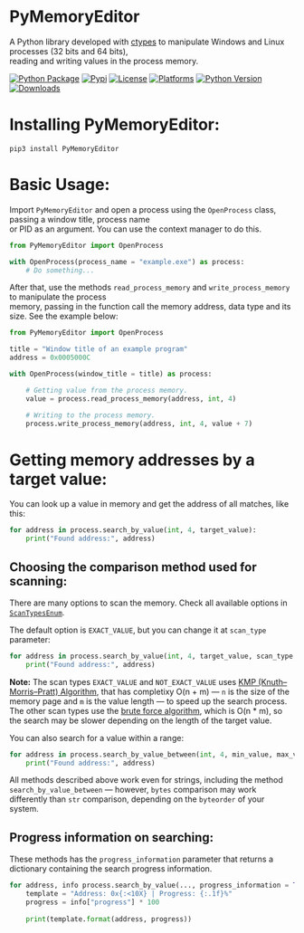# PyMemoryEditor

A Python library developed with [ctypes](https://docs.python.org/3/library/ctypes.html) to manipulate Windows and Linux processes (32 bits and 64 bits), <br>
reading and writing values in the process memory.

[![Python Package](https://github.com/JeanExtreme002/PyMemoryEditor/actions/workflows/python-package.yml/badge.svg)](https://github.com/JeanExtreme002/PyMemoryEditor/actions/workflows/python-package.yml)
[![Pypi](https://img.shields.io/pypi/v/PyMemoryEditor)](https://pypi.org/project/PyMemoryEditor/)
[![License](https://img.shields.io/pypi/l/PyMemoryEditor)](https://pypi.org/project/PyMemoryEditor/)
[![Platforms](https://img.shields.io/badge/platforms-Windows%20%7C%20Linux-8A2BE2)](https://pypi.org/project/PyMemoryEditor/)
[![Python Version](https://img.shields.io/badge/python-3.6%20%7C%20...%20%7C%203.10%20%7C%203.11-blue)](https://pypi.org/project/PyMemoryEditor/)
[![Downloads](https://static.pepy.tech/personalized-badge/pymemoryeditor?period=total&units=international_system&left_color=grey&right_color=orange&left_text=Downloads)](https://pypi.org/project/PyMemoryEditor/)

# Installing PyMemoryEditor:
```
pip3 install PyMemoryEditor
```

# Basic Usage:
Import `PyMemoryEditor` and open a process using the `OpenProcess` class, passing a window title, process name <br>
or PID as an argument. You can use the context manager to do this.
```py
from PyMemoryEditor import OpenProcess

with OpenProcess(process_name = "example.exe") as process:
    # Do something...
```

After that, use the methods `read_process_memory` and `write_process_memory` to manipulate the process <br>
memory, passing in the function call the memory address, data type and its size. See the example below:
```py
from PyMemoryEditor import OpenProcess

title = "Window title of an example program"
address = 0x0005000C

with OpenProcess(window_title = title) as process:

    # Getting value from the process memory.
    value = process.read_process_memory(address, int, 4)

    # Writing to the process memory.
    process.write_process_memory(address, int, 4, value + 7)
```

# Getting memory addresses by a target value:
You can look up a value in memory and get the address of all matches, like this:
```py
for address in process.search_by_value(int, 4, target_value):
    print("Found address:", address)
```

## Choosing the comparison method used for scanning:
There are many options to scan the memory. Check all available options in [`ScanTypesEnum`](https://github.com/JeanExtreme002/PyMemoryEditor/blob/master/PyMemoryEditor/win32/enums/scan_types.py).

The default option is `EXACT_VALUE`, but you can change it at `scan_type` parameter:
```py
for address in process.search_by_value(int, 4, target_value, scan_type = ScanTypesEnum.BIGGER_THAN):
    print("Found address:", address)
```

**Note:** The scan types `EXACT_VALUE` and `NOT_EXACT_VALUE` uses [KMP (Knuth–Morris–Pratt) Algorithm](https://en.wikipedia.org/wiki/Knuth%E2%80%93Morris%E2%80%93Pratt_algorithm), that has completixy O(n + m) — `n` is the size of the memory page and `m` is the value length — to speed up the search process. The other scan types use the [brute force algorithm](https://en.wikipedia.org/wiki/Brute-force_search), which is O(n * m), so the search may be slower depending on the length of the target value.

You can also search for a value within a range:
```py
for address in process.search_by_value_between(int, 4, min_value, max_value, ...):
    print("Found address:", address)
```

All methods described above work even for strings, including the method `search_by_value_between` — however, `bytes` comparison may work differently than `str` comparison, depending on the `byteorder` of your system.

## Progress information on searching:
These methods has the `progress_information` parameter that returns a dictionary containing the search progress information.
```py
for address, info process.search_by_value(..., progress_information = True):
    template = "Address: 0x{:<10X} | Progress: {:.1f}%"
    progress = info["progress"] * 100
    
    print(template.format(address, progress))
```
